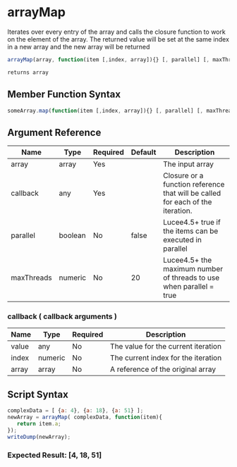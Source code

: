 # arrayMap

Iterates over every entry of the array and calls the closure function to work on the element of the array. The returned value will be set at the same index in a new array and the new array will be returned

```javascript
arrayMap(array, function(item [,index, array]){} [, parallel] [, maxThreads])
```

```javascript
returns array
```

## Member Function Syntax

```javascript
someArray.map(function(item [,index, array]){} [, parallel] [, maxThreads])
```

## Argument Reference

| Name | Type | Required | Default | Description |
| --- | --- | --- | --- | --- |
| array | array | Yes |  | The input array |
| callback | any | Yes |  | Closure or a function reference that will be called for each of the iteration. |
| parallel | boolean | No | false | Lucee4.5+ true if the items can be executed in parallel |
| maxThreads | numeric | No | 20 | Lucee4.5+ the maximum number of threads to use when parallel = true |

### callback ( callback arguments )
| Name | Type | Required | Description |
| --- | --- | --- | --- |
| value | any | No | The value for the current iteration |
| index | numeric | No | The current index for the iteration |
| array | array | No | A reference of the original array |

## Script Syntax

```javascript
complexData = [ {a: 4}, {a: 18}, {a: 51} ];
newArray = arrayMap( complexData, function(item){
   return item.a;
});
writeDump(newArray);
```

### Expected Result: [4, 18, 51]
